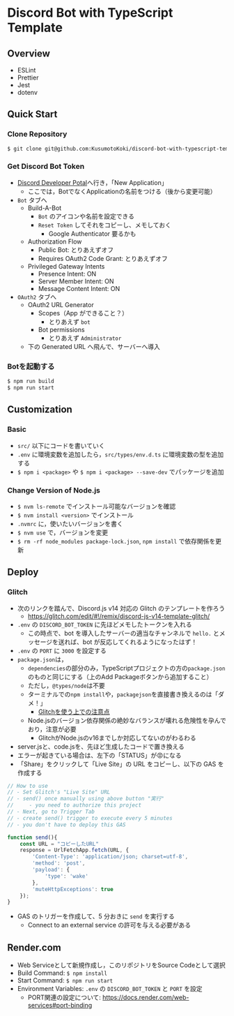 # Discord Bot with TypeScript Template

## Overview

- ESLint
- Prettier
- Jest
- dotenv

## Quick Start

### Clone Repository

```bash
$ git clone git@github.com:KusumotoKoki/discord-bot-with-typescript-template.git
```

### Get Discord Bot Token

- [Discord Developer Potal](https://discord.com/developers/applications)へ行き，「New Application」
    - ここでは，BotでなくApplicationの名前をつける（後から変更可能）
- `Bot` タブへ
	- Build-A-Bot
		- `Bot` のアイコンや名前を設定できる
		- `Reset Token` してそれをコピーし、メモしておく
			- Google Authenticator 要るかも
	- Authorization Flow
		- Public Bot: とりあえずオフ
		- Requires OAuth2 Code Grant: とりあえずオフ
	- Privileged Gateway Intents
		- Presence Intent: ON
		- Server Member Intent: ON
		- Message Content Intent: ON
- `OAuth2` タブへ
	- OAuth2 URL Generator
		- Scopes（App ができること？）
			- とりあえず `bot`
		- Bot permissions
			- とりあえず `Administrator`
	- 下の Generated URL へ飛んで、サーバーへ導入

### Botを起動する

```bash
$ npm run build
$ npm run start
```

## Customization

### Basic

- `src/` 以下にコードを書いていく
- `.env` に環境変数を追加したら，`src/types/env.d.ts` に環境変数の型を追加する
- `$ npm i <package>` や `$ npm i <package> --save-dev` でパッケージを追加

### Change Version of Node.js

- `$ nvm ls-remote` でインストール可能なバージョンを確認
- `$ nvm install <version>` でインストール
- `.nvmrc` に，使いたいバージョンを書く
- `$ nvm use` で，バージョンを変更
- `$ rm -rf node_modules package-lock.json`, `npm install` で依存関係を更新

## Deploy

### Glitch

- 次のリンクを踏んで、Discord.js v14 対応の Glitch のテンプレートを作ろう
	- https://glitch.com/edit/#!/remix/discord-js-v14-template-glitch/
- `.env` の `DISCORD_BOT_TOKEN` に先ほどメモしたトークンを入れる
	- この時点で、bot を導入したサーバーの適当なチャンネルで `hello.` とメッセージを送れば、bot が反応してくれるようになったはず！
- `.env` の `PORT` に `3000` を設定する
- `package.json`は，
	- `dependencies`の部分のみ，TypeScriptプロジェクトの方の`package.json`のものと同じにする（上のAdd Packageボタンから追加すること）
	- ただし，`@types/node`は不要
	- ターミナルでの`npm install`や，`packagejson`を直接書き換えるのは「ダメ！」
		- [Glitchを使う上での注意点](https://scrapbox.io/discordjs-japan/Glitch%E3%82%92%E4%BD%BF%E3%81%86%E4%B8%8A%E3%81%A7%E3%81%AE%E6%B3%A8%E6%84%8F%E7%82%B9)
    - Node.jsのバージョン依存関係の絶妙なバランスが壊れる危険性を孕んでおり，注意が必要
        - GlitchがNode.jsのv16までしか対応してないのがわるわる
- server.jsと、code.jsを、先ほど生成したコードで置き換える
- エラーが起きている場合は、左下の「STATUS」が😡になる
- 「Share」をクリックして「Live Site」の URL をコピーし、以下の GAS を作成する

```js
// How to use
// - Set Glitch's "Live Site" URL
// - send() once manually using above button "実行"
//     - you need to authorize this project
// - Next, go to Trigger Tab
// - create send() trigger to execute every 5 minutes
// - you don't have to deploy this GAS

function send(){
	const URL = "コピーしたURL"
	response = UrlFetchApp.fetch(URL, {
		'Content-Type': 'application/json; charset=utf-8',
		'method': 'post',
		'payload': {
			'type': 'wake'
		},
		'muteHttpExceptions': true
	});
}
```

- GAS のトリガーを作成して、5 分おきに `send` を実行する
	- Connect to an external service の許可を与える必要がある

## Render.com

- Web Serviceとして新規作成し，このリポジトリをSource Codeとして選択
- Build Command: `$ npm install`
- Start Command: `$ npm run start`
- Environment Variables: `.env` の `DISCORD_BOT_TOKEN` と `PORT` を設定
	- PORT関連の設定について: https://docs.render.com/web-services#port-binding
